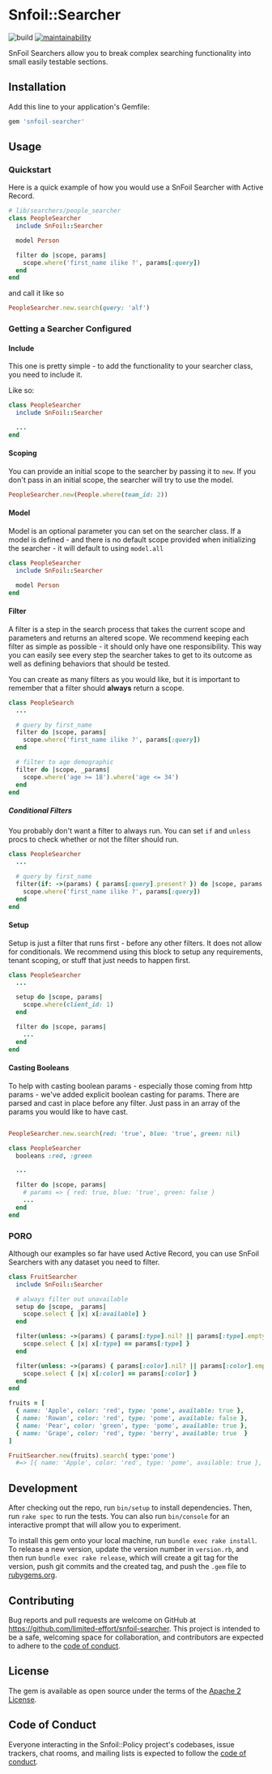 # Snfoil::Searcher

![build](https://github.com/limited-effort/snfoil-searcher/actions/workflows/main.yml/badge.svg) [![maintainability](https://api.codeclimate.com/v1/badges/a05646d2c1e6e986de89/maintainability)](https://codeclimate.com/github/limited-effort/snfoil-searcher/maintainability)

SnFoil Searchers allow you to break complex searching functionality into small easily testable sections.

## Installation

Add this line to your application's Gemfile:

```ruby
gem 'snfoil-searcher'
```

## Usage

### Quickstart

Here is a quick example of how you would use a SnFoil Searcher with Active Record.

```ruby 
# lib/searchers/people_searcher
class PeopleSearcher
  include SnFoil::Searcher

  model Person

  filter do |scope, params|
    scope.where('first_name ilike ?', params[:query])
  end
end
```

and call it like so

```ruby
PeopleSearcher.new.search(query: 'alf')
```

### Getting a Searcher Configured

#### Include
This one is pretty simple - to add the functionality to your searcher class, you need to include it.  

Like so:

```ruby
class PeopleSearcher
  include SnFoil::Searcher

  ...
end
```

#### Scoping
You can provide an initial scope to the searcher by passing it to `new`.  If you don't pass in an initial scope, the searcher will try to use the model.

```ruby
PeopleSearcher.new(People.where(team_id: 2))
```

#### Model

Model is an optional parameter you can set on the searcher class.  If a model is defined - and there is no default scope provided when initializing the searcher - it will default to using `model.all`

```ruby 
class PeopleSearcher
  include SnFoil::Searcher

  model Person
end
```

#### Filter

A filter is a step in the search process that takes the current scope and parameters and returns an altered scope.  We recommend keeping each filter as simple as possible - it should only have one responsibility.  This way you can easily see every step the searcher takes to get to its outcome as well as defining behaviors that should be tested.

You can create as many filters as you would like, but it is important to remember that a filter should **always** return a scope.

```ruby 
class PeopleSearch
  ...

  # query by first_name
  filter do |scope, params|
    scope.where('first_name ilike ?', params[:query])
  end

  # filter to age demographic
  filter do |scope, _params|
    scope.where('age >= 18').where('age <= 34')
  end
end
```

##### Conditional Filters

You probably don't want a filter to always run.  You can set `if` and `unless` procs to check whether or not the filter should run.

```ruby 
class PeopleSearcher
  ...

  # query by first_name
  filter(if: ->(params) { params[:query].present? }) do |scope, params|
    scope.where('first_name ilike ?', params[:query])
  end
end
```

#### Setup
Setup is just a filter that runs first - before any other filters.  It does not allow for conditionals.  We recommend using this block to setup any requirements, tenant scoping, or stuff that just needs to happen first. 

```ruby 
class PeopleSearcher
  ...

  setup do |scope, params|
    scope.where(client_id: 1)
  end

  filter do |scope, params|
    ...
  end
end
```

#### Casting Booleans

To help with casting boolean params - especially those coming from http params - we've added explicit boolean casting for params.  There are parsed and cast in place before any filter.  Just pass in an array of the params you would like to have cast.

```ruby

PeopleSearcher.new.search(red: 'true', blue: 'true', green: nil)

class PeopleSearcher
  booleans :red, :green

  ...

  filter do |scope, params|
    # params => { red: true, blue: 'true', green: false }
    ...
  end
end
```

### PORO

Although our examples so far have used Active Record, you can use SnFoil Searchers with any dataset you need to filter.

```ruby
class FruitSearcher
  include SnFoil::Searcher

  # always filter out unavailable
  setup do |scope, _params|
    scope.select { |x| x[:available] }
  end

  filter(unless: ->(params) { params[:type].nil? || params[:type].empty? }) do |scope, params|
    scope.select { |x| x[:type] == params[:type] }
  end

  filter(unless: ->(params) { params[:color].nil? || params[:color].empty? }) do |scope, params|
    scope.select { |x| x[:color] == params[:color] }
  end
end

fruits = [
  { name: 'Apple', color: 'red', type: 'pome', available: true },
  { name: 'Rowan', color: 'red', type: 'pome', available: false },
  { name: 'Pear', color: 'green', type: 'pome', available: true },
  { name: 'Grape', color: 'red', type: 'berry', available: true  }
]

FruitSearcher.new(fruits).search( type:'pome')
  #=> [{ name: 'Apple', color: 'red', type: 'pome', available: true }, { name: 'Pear', color: 'green', type: 'pome', available: true }]
```


## Development

After checking out the repo, run `bin/setup` to install dependencies. Then, run `rake spec` to run the tests. You can also run `bin/console` for an interactive prompt that will allow you to experiment.

To install this gem onto your local machine, run `bundle exec rake install`. To release a new version, update the version number in `version.rb`, and then run `bundle exec rake release`, which will create a git tag for the version, push git commits and the created tag, and push the `.gem` file to [rubygems.org](https://rubygems.org).

## Contributing

Bug reports and pull requests are welcome on GitHub at https://github.com/limited-effort/snfoil-searcher. This project is intended to be a safe, welcoming space for collaboration, and contributors are expected to adhere to the [code of conduct](https://github.com/limited-effort/snfoil-searcher/blob/main/CODE_OF_CONDUCT.md).

## License

The gem is available as open source under the terms of the [Apache 2 License](https://opensource.org/licenses/Apache-2.0).

## Code of Conduct

Everyone interacting in the Snfoil::Policy project's codebases, issue trackers, chat rooms, and mailing lists is expected to follow the [code of conduct](https://github.com/limited-effort/snfoil-searcher/blob/main/CODE_OF_CONDUCT.md).
